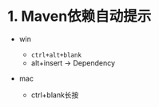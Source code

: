 # 1. Maven依赖自动提示

- win
  - `ctrl+alt+blank`
  - alt+insert -> Dependency

- mac 
  - ctrl+blank长按

